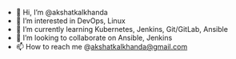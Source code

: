 - 👋 Hi, I’m @akshatkalkhanda
- 👀 I’m interested in DevOps, Linux
- 🌱 I’m currently learning Kubernetes, Jenkins, Git/GitLab, Ansible
- 💞️ I’m looking to collaborate on Ansible, Jenkins
- 📫 How to reach me @akshatkalkhanda@gmail.com

<!---
akshatkalkhanda/akshatkalkhanda is a ✨ special ✨ repository because its `README.md` (this file) appears on your GitHub profile.
You can click the Preview link to take a look at your changes.
--->
